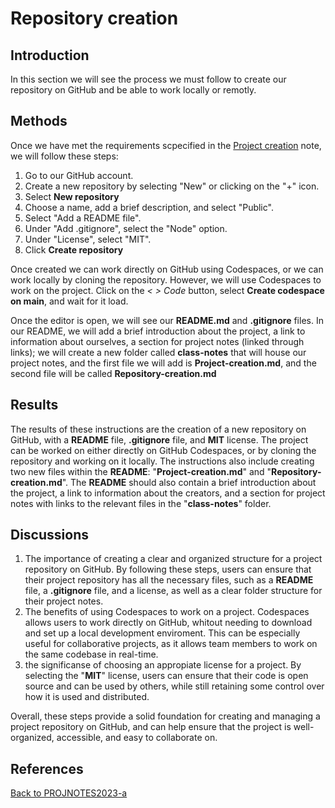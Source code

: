 # Repository creation

## Introduction

In this section we will see the process we must follow to create our repository on GitHub and be able to work locally or remotly.

## Methods

Once we have met the requirements scpecified in the [Project creation](https://github.com/AlexisFlo/PROJNOTES-2023a/blob/main/class-notes/Project-creation.md) note, we will follow these steps:

1. Go to our GitHub account.
2. Create a new repository by selecting "New" or clicking on the "+" icon.
3. Select **New repository**
4. Choose a name, add a brief description, and select "Public".
5. Select "Add a README file".
6. Under "Add .gitignore", select the "Node" option.
7. Under "License", select "MIT".
8. Click **Create repository**

Once created we can work directly on GitHub using Codespaces, or we can work locally by cloning the repository. However, we will use Codespaces to work on the project.
Click on the *< > Code* button, select **Create codespace on main**, and wait for it load.

Once the editor is open, we will see our **README.md** and **.gitignore** files. In our README, we will add a brief introduction about the project, a link to information about ourselves, a section for project notes (linked through links); we will create a new folder called **class-notes** that will house our project notes, and the first file we will add is **Project-creation.md**, and the second file will be called **Repository-creation.md**

## Results

The results of these instructions are the creation of a new repository on GitHub, with a **README** file,  **.gitignore** file, and **MIT** license. The project can be worked on either directly on GitHub Codespaces, or by cloning the repository and working on it locally. The instructions also include creating two new files within the **README**: "**Project-creation.md**" and "**Repository-creation.md**". The **README** should also contain a brief introduction about the project, a link to information about the creators, and a section for project notes with links to the relevant files in the "**class-notes**" folder.

## Discussions

1. The importance of creating a clear and organized structure for a project repository on GitHub. By following these steps, users can ensure that their project repository has all the necessary files, such as a **README** file, a **.gitignore** file, and a license, as well as a clear folder structure for their project notes.
2. The benefits of using Codespaces to work on a project. Codespaces allows users to work directly on GitHub, whitout needing to download and set up a local development enviroment. This can be especially useful for collaborative projects, as it allows team members to work on the same codebase in real-time.
3. the significanse of choosing an appropiate license for a project. By selecting the "**MIT**" license, users can ensure that their code is open source and can be used by others, while still retaining some control over how it is used and distributed.

Overall, these steps provide a solid foundation for creating and managing a project repository on GitHub, and can help ensure that the project is well-organized, accessible, and easy to collaborate on.

## References


[Back to PROJNOTES2023-a](https://github.com/AlexisFlo/PROJNOTES-2023a)